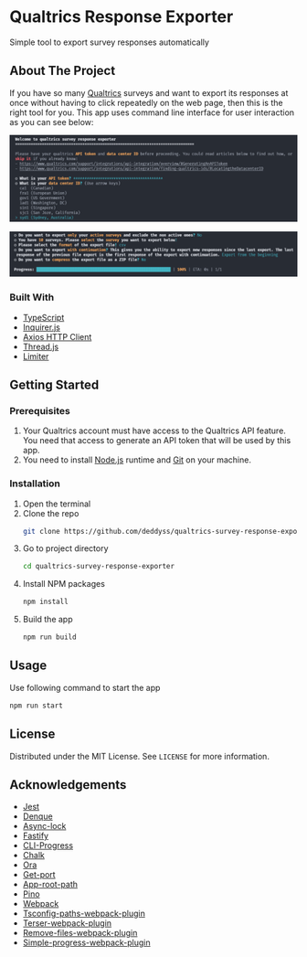 # Qualtrics Response Exporter
Simple tool to export survey responses automatically


## About The Project
If you have so many [Qualtrics](https://www.qualtrics.com) surveys and want to export its responses at once without having to click repeatedly on the web page, then this is the right tool for you. This app uses command line interface for user interaction as you can see below:

![Greeting and basic questions](images/greeting-and-basic-questions.png)


![Survey and Export questions](images/survey-and-export-questions.png)


### Built With
* [TypeScript](https://www.typescriptlang.org/)
* [Inquirer.js](https://github.com/SBoudrias/Inquirer.js)
* [Axios HTTP Client](https://axios-http.com/)
* [Thread.js](https://threads.js.org/)
* [Limiter](https://github.com/jhurliman/node-rate-limiter)


## Getting Started
### Prerequisites
1. Your Qualtrics account must have access to the Qualtrics API feature. You need that access to generate an API token that will be used by this app.
2. You need to install [Node.js](https://nodejs.org/) runtime and [Git](https://git-scm.com/) on your machine.

### Installation
1. Open the terminal
2. Clone the repo
   ```sh
   git clone https://github.com/deddyss/qualtrics-survey-response-exporter.git
   ```
3. Go to project directory
   ```sh
   cd qualtrics-survey-response-exporter
   ```
4. Install NPM packages
   ```sh
   npm install
   ```
5. Build the app
   ```sh
   npm run build
   ```


## Usage
Use following command to start the app
```sh
npm run start
```


## License
Distributed under the MIT License. See `LICENSE` for more information.


## Acknowledgements
* [Jest](https://jestjs.io/)
* [Denque](https://github.com/invertase/denque)
* [Async-lock](https://github.com/rogierschouten/async-lock)
* [Fastify](https://www.fastify.io/)
* [CLI-Progress](https://github.com/npkgz/cli-progress)
* [Chalk](https://github.com/chalk/chalk)
* [Ora](https://github.com/sindresorhus/ora)
* [Get-port](https://github.com/sindresorhus/get-port)
* [App-root-path](https://github.com/inxilpro/node-app-root-path)
* [Pino](https://getpino.io/)
* [Webpack](https://webpack.js.org/)
* [Tsconfig-paths-webpack-plugin](https://github.com/dividab/tsconfig-paths-webpack-plugin)
* [Terser-webpack-plugin](https://github.com/webpack-contrib/terser-webpack-plugin)
* [Remove-files-webpack-plugin](https://github.com/Amaimersion/remove-files-webpack-plugin)
* [Simple-progress-webpack-plugin](https://github.com/dominique-mueller/simple-progress-webpack-plugin)
